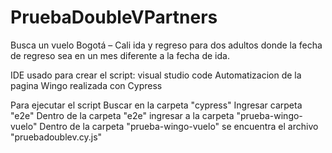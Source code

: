 # PruebaDoubleVPartners
Busca un vuelo Bogotá – Cali ida y regreso para dos adultos donde la fecha de regreso sea en un mes diferente a la fecha de ida.

IDE usado para crear el script: visual studio code
Automatizacion de la pagina Wingo realizada con Cypress

Para ejecutar el script 
Buscar en la carpeta "cypress" 
Ingresar carpeta "e2e" 
Dentro de la carpeta "e2e" ingresar a la carpeta "prueba-wingo-vuelo"
Dentro de la carpeta "prueba-wingo-vuelo" se encuentra el archivo "pruebadoublev.cy.js"



